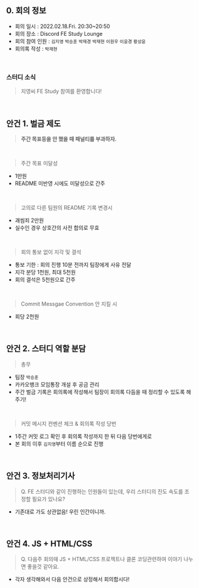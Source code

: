 ## 0. 회의 정보

- 회의 일시 : 2022.02.18.Fri. 20:30~20:50
- 회의 장소 : Discord FE Study Lounge
- 회의 참여 인원 : `김지영` `박승훈` `박재경` `박재현` `이원우` `이윤경` `황상윤`
- 회의록 작성 : `박재현`

<br>

### 스터디 소식

> 지영씨 FE Study 참여를 환영합니다!

<br>

## 안건 1. 벌금 제도

> **주간 목표등을 안 했을 때 패널티를 부과하자.**

<br>

> 주간 목표 미달성

- 1만원
- README 미반영 시에도 미달성으로 간주

<br>

> 고의로 다른 팀원의 README 기록 변경시

- 괘씸죄 2만원
- 실수인 경우 상호간의 사전 합의로 무효

<br>

> 회의 통보 없이 지각 및 결석

- 통보 기한 : 회의 진행 10분 전까지 팀장에게 사유 전달
- 지각 분당 1천원, 최대 5천원
- 회의 결석은 5천원으로 간주

<br>

> Commit Messgae Convention 안 지킬 시

- 회당 2천원

<br>

## 안건 2. 스터디 역할 분담

> 총무

- 팀장 `박승훈`
- 카카오뱅크 모임통장 개설 후 공금 관리
- 주간 벌금 기록은 회의록에 작성해서 팀장이 회의록 다듬을 때 정리할 수 있도록 해주기!

<br>

> 커밋 메시지 컨벤션 체크 & 회의록 작성 당번

- 1주간 커밋 로그 확인 후 회의록 작성까지 한 뒤 다음 당번에게로
- 본 회의 이후 `김지영`부터 이름 순으로 진행

<br>

## 안건 3. 정보처리기사

> Q. FE 스터디와 같이 진행하는 인원들이 있는데, 우리 스터디의 진도 속도를 조정할 필요가 있나요?

- 기존대로 가도 상관없음! 우린 인간이니까.

<br>

## 안건 4. JS + HTML/CSS

> Q. 다음주 회의때 JS + HTML/CSS 프로젝트나 클론 코딩관련하여 이야기 나누면 좋을것 같아요.

- 각자 생각해와서 다음 안건으로 상정해서 회의합시다!
